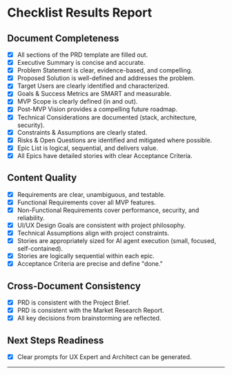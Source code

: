# Checklist Results Report

## Document Completeness
- [x] All sections of the PRD template are filled out.
- [x] Executive Summary is concise and accurate.
- [x] Problem Statement is clear, evidence-based, and compelling.
- [x] Proposed Solution is well-defined and addresses the problem.
- [x] Target Users are clearly identified and characterized.
- [x] Goals & Success Metrics are SMART and measurable.
- [x] MVP Scope is clearly defined (in and out).
- [x] Post-MVP Vision provides a compelling future roadmap.
- [x] Technical Considerations are documented (stack, architecture, security).
- [x] Constraints & Assumptions are clearly stated.
- [x] Risks & Open Questions are identified and mitigated where possible.
- [x] Epic List is logical, sequential, and delivers value.
- [x] All Epics have detailed stories with clear Acceptance Criteria.

## Content Quality
- [x] Requirements are clear, unambiguous, and testable.
- [x] Functional Requirements cover all MVP features.
- [x] Non-Functional Requirements cover performance, security, and reliability.
- [x] UI/UX Design Goals are consistent with project philosophy.
- [x] Technical Assumptions align with project constraints.
- [x] Stories are appropriately sized for AI agent execution (small, focused, self-contained).
- [x] Stories are logically sequential within each epic.
- [x] Acceptance Criteria are precise and define "done."

## Cross-Document Consistency
- [x] PRD is consistent with the Project Brief.
- [x] PRD is consistent with the Market Research Report.
- [x] All key decisions from brainstorming are reflected.

## Next Steps Readiness
- [x] Clear prompts for UX Expert and Architect can be generated.

---
